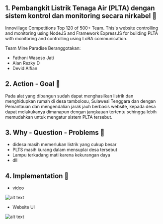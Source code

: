 ## 1. Pembangkit Listrik Tenaga Air (PLTA) dengan sistem kontrol dan monitoring secara nirkabel 🚀

Innovillage Competitions Top 120 of 500+ Team. This's website controlling and monitoring using NodeJS and Framework ExpressJS for building PLTA with monitoring and controlling using LoRA communication.

Team Mine Paradise Beranggotakan:

- Fathoni Waseso Jati
- Alan Rezky D
- Devid Alfian

## 2. Action - Goal 🚀

Pada alat yang dibangun sudah dapat menghasilkan listrik dan menghidupkan rumah di desa tambolosu, Sulawesi Tenggara dan dengan Pemantauan dan mengendalian jarak jauh berbasis website, kepada desa dapat melakukanya dimanapun dengan jangkauan tertentu sehingga lebih memudahkan untuk mengatur sistem PLTA tersebut.

## 3. Why - Question - Problems 🚀

- didesa masih memerlukan listrik yang cukup besar
- PLTS masih kurang dalam mensuplai desa tersebut
- Lampu terkadang mati karena kekurangan daya
- dll

## 4. Implementation 🚀

- video

![alt text](https://github.com/vh4/PembangkitListrikTenagaAir/blob/master/ezgif.com-gif-maker.gif)

- Website UI

![alt text](https://github.com/vh4/PembangkitListrikTenagaAir/blob/master/IMG-20211015-WA0001.jpg)

